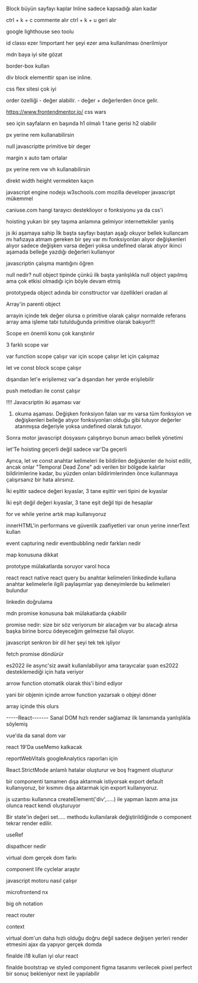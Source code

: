 Block büyün sayfayı kaplar
Inline sadece kapsadığı alan kadar

ctrl + k + c commente alır
ctrl + k + u geri alır

google lighthouse seo toolu

id classı ezer
!important her şeyi ezer ama kullanılması önerilmiyor

mdn baya iyi site gözat

border-box kullan

div block elementtir
span ise inline.

css flex sitesi çok iyi

order özelliği - değer alabilir. - değer + değerlerden önce gelir.

https://www.frontendmentor.io/
css wars

seo için sayfaların en başında h1 olmalı 1 tane gerisi
h2 olabilir

px yerine rem kullanabilirsin

null javascriptte primitive bir deger

margin x auto tam ortalar

px yerine rem vw vh kullanabilirsin

direkt width height vermekten kaçın

javascript engine nodejs
w3schools.com
mozilla developer javascript mükemmel

caniuse.com hangi tarayıcı desteklioyor o fonksiyonu ya da css'i

hoisting yukarı bir şey taşıma anlamına gelmiyor internettekiler yanlış

js iki aşamaya sahip
İlk başta sayfayı baştan aşağı okuyor bellek kullancam mı hafızaya atmam gereken bir şey var mı fonksiyonları alıyor değişkenleri alıyor sadece değişken varsa değeri yoksa undefined olarak atıyor
ikinci aşamada belleğe yazdığı değerleri kullanıyor

javascriptin çalışma mantığını öğren

null nedir?
null object tipinde çünkü ilk başta yanlışlıkla null object yapılmış ama çok etkisi olmadığı için böyle devam etmiş

prototypeda object adında bir consttructor var özellikleri oradan al

Array'in parenti object

arrayin içinde tek değer olursa o primitive olarak çalışır
normalde referans array ama işleme tabi tutulduğunda primitive olarak bakıyor!!!

Scope en önemli konu çok karıştırılır

3 farklı scope var

var function scope çalışır
var için scope çalışır let için çalışmaz

let ve const block scope çalışır

dışarıdan let'e erişilemez
var'a dışarıdan her yerde erişilebilir

push metodları ile const çalışır

!!!!
Javacsriptin iki aşaması var

1. okuma aşaması.
   Değişken fonksiyon falan var mı varsa tüm fonksyion ve değişkenleri belleğe atıyor fonksiyonları olduğu gibi tutuyor değerler atanmışsa değeriyle yoksa undefined olarak tutuyor.

Sonra motor javascript dosyasını çalışıtırıyo
bunun amacı bellek yönetimi

let'Te hoisting geçerli değil sadece var'Da geçerli

Ayrıca, let ve const anahtar kelimeleri ile bildirilen değişkenler de hoist edilir, ancak onlar "Temporal Dead Zone" adı verilen bir bölgede kalırlar bildirimlerine kadar, bu yüzden onları bildirimlerinden önce kullanmaya çalışırsanız bir hata alırsınız.

İki eşittir sadece değeri kıyaslar, 3 tane eşittir veri tipini de kıyaslar

İki eşit değil değeri kıyaslar, 3 tane eşit değil tipi de hesaplar

for ve while yerine artık map kullanıyoruz

innerHTML'in performans ve güvenlik zaafiyetleri var onun yerine innerText kullan

event capturing nedir eventbubbling nedir farkları nedir

map konusuna dikkat

prototype mülakatlarda soruyor varol hoca

react react native react query
bu anahtar kelimeleri linkedinde kullana
anahtar kelimelerle ilgili paylaşımlar yap deneyimlerde bu kelimeleri bulundur

linkedin doğrulama

mdn promise konusuna bak mülakatlarda çıkabilir

promise nedir: size bir söz veriyorum bir alacağım var bu alacağı alırsa başka birine borcu ödeyeceğim gelmezse fail oluyor.

javascript senkron bir dil her şeyi tek tek işliyor

fetch promise döndürür

es2022 ile async'siz await kullanılabiliyor ama tarayıcalar şuan es2022 desteklemediği için hata veriyor

arrow function otomatik olarak this'i bind ediyor

yani bir objenin içinde arrow function yazarsak o objeyi döner

array içinde this olurs

-----React-------
Sanal DOM hızlı render sağlamaz ilk lansmanda yanlışlıkla söylemiş

vue'da da sanal dom var

react 19'Da useMemo kalkacak

reportWebVitals googleAnalytics raporları için

React.StrictMode
anlamlı hatalar oluşturur ve boş fragment oluşturur

bir componenti tamamen dışa aktarmak istiyorsak export default kullanıyoruz,
bir kısmını dışa aktarmak için export kullanıyoruz.

js uzantısı kullanınca createElement('div',.....) ile yapman lazım ama jsx olunca react kendi oluşturuyor

Bir state'in değeri set..... methodu kullanılarak değiştirildiğinde o component tekrar render edilir.

useRef

dispathcer nedir

virtual dom gerçek dom farkı

component life cyclelar araştır

javascript motoru nasıl çalışır

microfrontend nx

big oh notation

react router

context

virtual dom'un daha hızlı olduğu doğru değil
sadece değişen yerleri render etmesini ajax da yapıyor gerçek domda

finalde i18 kullan iyi olur react

finalde bootstrap ve styled component
figma tasarımı verilecek pixel perfect bir sonuç bekleniyor
next ile yapılabilir
